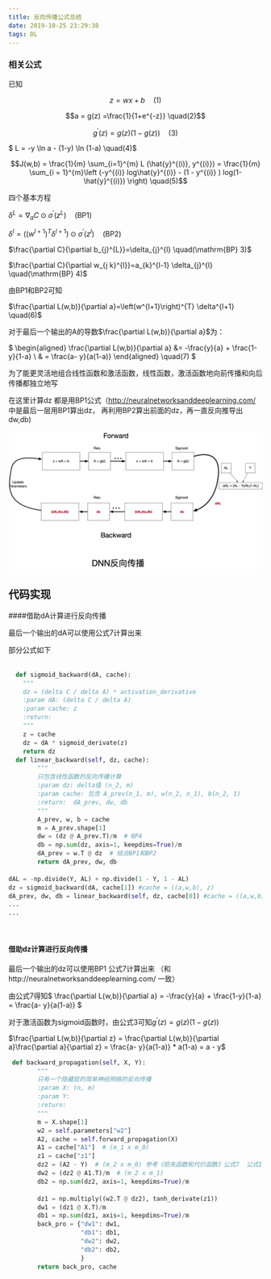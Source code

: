 ```yaml
---
title: 反向传播公式总结
date: 2019-10-25 23:29:38
tags: DL
---
```




### 相关公式

已知

 $$z= w x+ b \quad(1)$$

 $$a = g(z) =\frac{1}{1+e^{-z}} \quad(2)$$

 $$g^{\prime}(z) = g(z)(1-g(z)) \quad(3)$$

$ L = -y \ln a - (1-y) \ln (1-a) \quad(4)$

$$J(w,b) = \frac{1}{m} \sum_{i=1}^{m}  L (\hat{y}^{(i)},  y^{(i)}) = \frac{1}{m} \sum_{i = 1}^{m}\left (-y^{(i)} log\hat{y}^{(i)} - (1 - y^{(i)} ) log(1- \hat{y}^{(i)}) \right) \quad(5)$$



四个基本方程

$\delta^{L}=\nabla_{a} C \odot \sigma^{\prime}\left(z^{L}\right)  \quad(\mathrm{BP} 1)$

$\delta^{l}=\left(\left(w^{l+1}\right)^{T} \delta^{l+1}\right) \odot \sigma^{\prime}\left(z^{l}\right) \quad(\mathrm{BP} 2)$

$\frac{\partial C}{\partial b_{j}^{L}}=\delta_{j}^{l} \quad(\mathrm{BP} 3)$

$\frac{\partial C}{\partial w_{j k}^{l}}=a_{k}^{l-1} \delta_{j}^{l} \quad(\mathrm{BP} 4)$



由BP1和BP2可知

$\frac{\partial L(w,b)}{\partial a}=\left(w^{l+1}\right)^{T} \delta^{l+1} \quad(6)$

对于最后一个输出的A的导数$\frac{\partial L(w,b)}{\partial a}$为：

$ \begin{aligned}  \frac{\partial L(w,b)}{\partial a} &=  -\frac{y}{a} + \frac{1-y}{1-a}   \\ & = \frac{a- y}{a(1-a)} \end{aligned} \quad(7) $



为了能更灵活地组合线性函数和激活函数，线性函数，激活函数地向前传播和向后传播都独立地写

在这里计算dz 都是用BP1公式（http://neuralnetworksanddeeplearning.com/ 中是最后一层用BP1算出dz， 再利用BP2算出前面的dz，再一直反向推导出dw,db)

![](/images/DNN反向传播.png)

## 代码实现

####借助dA计算进行反向传播

最后一个输出的dA可以使用公式7计算出来

部分公式如下

```python
    
  def sigmoid_backward(dA, cache):
    """
    dz = (delta C / delta A) * activation_derivative
    :param dA: (delta C / delta A)
    :param cache: z
    :return:
    """
    z = cache
    dz = dA * sigmoid_derivate(z)
    return dz
  def linear_backward(self, dz, cache):
        """
        只包含线性函数的反向传播计算
        :param dz: delta值 (n_2, m)
        :param cache: 包含 A_prev(n_1, m), w(n_2, n_1), b(n_2, 1)
        :return:  dA_prev, dw, db
        """
        A_prev, w, b = cache
        m = A_prev.shape[1]
        dw = (dz @ A_prev.T)/m  # BP4 
        db = np.sum(dz, axis=1, keepdims=True)/m
        dA_prev = w.T @ dz  # 结合BP1和BP2
        return dA_prev, dw, db
      
dAL = -np.divide(Y, AL) + np.divide(1 - Y, 1 - AL) 
dz = sigmoid_backward(dA, cache[1]) #cache = ((a,w,b), z)
dA_prev, dw, db = linear_backward(self, dz, cache[0]) #cache = ((a,w,b), z)
...
...

      
```



#### 借助dz计算进行反向传播

最后一个输出的dz可以使用BP1 公式7计算出来 （和http://neuralnetworksanddeeplearning.com/ 一致）

由公式7得知$  \frac{\partial L(w,b)}{\partial a} =  -\frac{y}{a} + \frac{1-y}{1-a}   = \frac{a- y}{a(1-a)} $

对于激活函数为sigmoid函数时，由公式3可知$g^{\prime}(z) = g(z)(1-g(z))$

 $\frac{\partial L(w,b)}{\partial z} = \frac{\partial L(w,b)}{\partial a}\frac{\partial a}{\partial z} = \frac{a- y}{a(1-a)} * a(1-a) = a - y$



```python
 def backward_propagation(self, X, Y):
        """
        只有一个隐藏层的简单神经网络的反向传播
        :param X: (n, m)
        :param Y:
        :return:
        """
        m = X.shape[1]
        w2 = self.parameters["w2"]
        A2, cache = self.forward_propagation(X)
        A1 = cache["A1"]  # (m_1 x m_0)
        z1 = cache["z1"]
        dz2 = (A2 - Y)  # (m_2 x m_0) 参考《损失函数和代价函数》公式7  公式11
        dw2 = (dz2 @ A1.T)/m  # (m_2 x m_1)
        db2 = np.sum(dz2, axis=1, keepdims=True)/m

        dz1 = np.multiply((w2.T @ dz2), tanh_derivate(z1))
        dw1 = (dz1 @ X.T)/m
        db1 = np.sum(dz1, axis=1, keepdims=True)/m
        back_pro = {"dw1": dw1,
                    "db1": db1,
                    "dw2": dw2,
                    "db2": db2,
                    }
        return back_pro, cache
```

